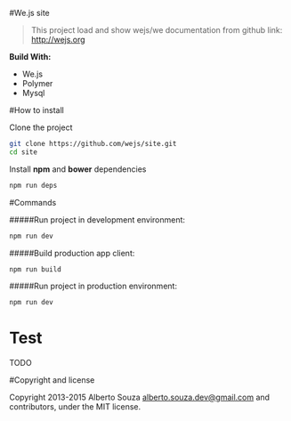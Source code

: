 #We.js site

> This project load and show wejs/we documentation from github link: http://wejs.org

**Build With:**

- We.js
- Polymer
- Mysql

#How to install

Clone the project
```sh
git clone https://github.com/wejs/site.git
cd site
```

Install **npm** and **bower** dependencies
```sh
npm run deps

```
#Commands

#####Run project in development environment:
```sh
npm run dev
```
#####Build production app client:
```sh
npm run build
```

#####Run project in production environment:
```sh
npm run dev
```


# Test

TODO

#Copyright and license

Copyright 2013-2015 Alberto Souza <alberto.souza.dev@gmail.com> and contributors, under the MIT license.